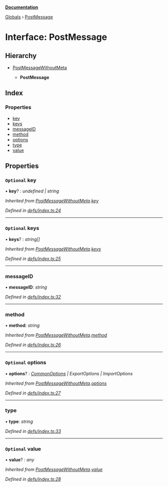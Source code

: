 **[Documentation](../README.md)**

[Globals](../README.md) › [PostMessage](postmessage.md)

# Interface: PostMessage

## Hierarchy

* [PostMessageWithoutMeta](postmessagewithoutmeta.md)

  * **PostMessage**

## Index

### Properties

* [key](postmessage.md#optional-key)
* [keys](postmessage.md#optional-keys)
* [messageID](postmessage.md#messageid)
* [method](postmessage.md#method)
* [options](postmessage.md#optional-options)
* [type](postmessage.md#type)
* [value](postmessage.md#optional-value)

## Properties

### `Optional` key

• **key**? : *undefined | string*

*Inherited from [PostMessageWithoutMeta](postmessagewithoutmeta.md).[key](postmessagewithoutmeta.md#optional-key)*

*Defined in [defs/index.ts:24](https://github.com/badbatch/cachemap/blob/cb2a149/packages/core-worker/src/defs/index.ts#L24)*

___

### `Optional` keys

• **keys**? : *string[]*

*Inherited from [PostMessageWithoutMeta](postmessagewithoutmeta.md).[keys](postmessagewithoutmeta.md#optional-keys)*

*Defined in [defs/index.ts:25](https://github.com/badbatch/cachemap/blob/cb2a149/packages/core-worker/src/defs/index.ts#L25)*

___

###  messageID

• **messageID**: *string*

*Defined in [defs/index.ts:32](https://github.com/badbatch/cachemap/blob/cb2a149/packages/core-worker/src/defs/index.ts#L32)*

___

###  method

• **method**: *string*

*Inherited from [PostMessageWithoutMeta](postmessagewithoutmeta.md).[method](postmessagewithoutmeta.md#method)*

*Defined in [defs/index.ts:26](https://github.com/badbatch/cachemap/blob/cb2a149/packages/core-worker/src/defs/index.ts#L26)*

___

### `Optional` options

• **options**? : *[CommonOptions](commonoptions.md) | ExportOptions | ImportOptions*

*Inherited from [PostMessageWithoutMeta](postmessagewithoutmeta.md).[options](postmessagewithoutmeta.md#optional-options)*

*Defined in [defs/index.ts:27](https://github.com/badbatch/cachemap/blob/cb2a149/packages/core-worker/src/defs/index.ts#L27)*

___

###  type

• **type**: *string*

*Defined in [defs/index.ts:33](https://github.com/badbatch/cachemap/blob/cb2a149/packages/core-worker/src/defs/index.ts#L33)*

___

### `Optional` value

• **value**? : *any*

*Inherited from [PostMessageWithoutMeta](postmessagewithoutmeta.md).[value](postmessagewithoutmeta.md#optional-value)*

*Defined in [defs/index.ts:28](https://github.com/badbatch/cachemap/blob/cb2a149/packages/core-worker/src/defs/index.ts#L28)*